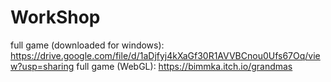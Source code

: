 # WorkShop

full game (downloaded for windows): https://drive.google.com/file/d/1aDjfyj4kXaGf30R1AVVBCnou0Ufs67Oq/view?usp=sharing
full game (WebGL): https://bimmka.itch.io/grandmas
